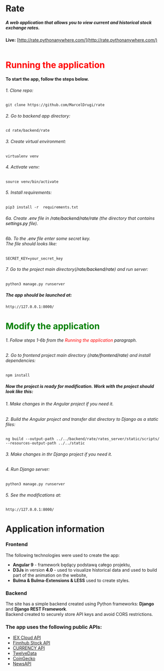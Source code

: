 # Rate
##### A web application that allows you to view current and historical stock exchange rates.

 **Live:**  [http://rate.pythonanywhere.com/](http://rate.pythonanywhere.com/)
<br><br>
# <span style="color:red"> Running the application </span>
#### To start the app, follow the steps below.
###### 1. Clone repo:
    git clone https://github.com/MarcelDrugi/rate
###### 2. Go to backend app directory:
    cd rate/backend/rate
###### 3. Create virtual environment:
    virtualenv venv 
###### 4. Activate venv:
    source venv/bin/activate
###### 5. Install requirements:
    pip3 install -r  requirements.txt
###### 6a. Create  <span style="color:black">.env</span> file in <span style="color:black">/rate/backend/rate/rate</span> (the directory that contains <span style="color:black">settings.py</span> file).<br>
###### 6b. To the <span style="color:black">.env</span> file enter some secret key. <br> The file should looks like:
    SECRET_KEY=your_secret_key
###### 7. Go to the project main directory(<span style="color:black">/rate/backend/rate</span>) and run server:
    python3 manage.py runserver


##### The app should be launched at:

    http://127.0.0.1:8000/


## 
# <span style="color:green"> Modify the application </span>

###### 1. Follow steps 1-6b from the <span style="color:red"><i>Running the application</i></span> paragraph.
###### 2. Go to frontend project main directory (<span style="color:black">/rate/frontend/rate</span>) and install dependencies:
    npm install
##### Now the project is ready for modification. Work with the project should look like this:
###### 1. Make changes in the Angular project if you need it. 
###### 2. Build the Angular project and transfer dist directory to Django as a static files:
    ng build --output-path ../../backend/rate/rates_server/static/scripts/ --resources-output-path ../../static
###### 3. Make changes in thr Django project if you need it.
###### 4. Run Django server:
    python3 manage.py runserver
###### 5. See the modifications at: 
    http://127.0.0.1:8000/

##
# Application information
### Frontend

The following technologies were used to create the app:

- **Angular 9** - framework będący podstawą całego projektu,
- **D3Js** in version **4.0** - used to visualize historical data and used to build part of the animation on the website,
- **Bulma & Bulma-Extensions & LESS** used to create styles.



### Backend

The site has a simple backend created using Python frameworks: **Django** and **Django REST Framework**. 
<br>
Backend created to securely store API keys and avoid CORS restrictions.


### The app uses the following public APIs:


- [IEX Cloud API](https://iexcloud.io/docs/api/)
- [Finnhub Stock API](https://finnhub.io/)
- [CURRENCY API](https://currency.com/api)
- [TwelveData](https://twelvedata.com/docs)
- [CoinGecko](https://www.coingecko.com/en/api)
- [NewsAPI](https://newsapi.org/)


